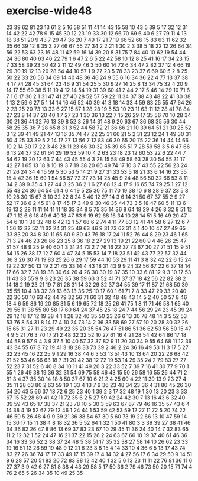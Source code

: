 # exercise-wide48
23
39
62
81
23
13
61
2
5
16
58
51
11
41
14
43
15
58
10
43
5
39
5
17
32
12
31
14
42
22
42
78
9
15
45
30
12
23
19
33
30
12
66
70
69
6
40
6
27
79
11
4
13
18
38
51
20
9
43
7
29
47
36
20
7
49
17
21
7
19
66
52
66
15
83
63
11
62
32
35
66
39
12
8
35
3
27
46
67
55
27
34
2
2
21
1
30
2
3
38
5
18
22
12
26
64
34
56
22
53
63
23
16
48
11
42
59
16
14
39
20
8
31
75
7
84
40
10
62
19
54
44
24
36
80
40
63
46
22
79
1
6
47
2
6
5
22
42
58
10
12
8
25
41
16
17
34
23
15
7
33
58
39
23
50
42
2
11
12
49
46
3
50
60
14
72
6
34
47
2
82
37
12
4
66
19
29
30
19
12
13
20
28
54
44
10
57
1
9
27
23
5
78
33
23
37
6
69
60
5
2
8
25
50
22
33
20
56
34
69
14
40
48
36
46
24
9
55
6
16
34
36
22
4
77
13
37
38
4
17
74
28
45
31
64
23
46
9
31
54
25
5
30
9
27
14
25
8
13
34
75
32
4
20
9
14
17
55
69
38
5
11
19
4
12
14
54
19
31
39
60
41
2
44
2
17
5
46
14
29
10
71
6
7
1
6
17
30
2
1
31
47
41
27
40
28
52
57
59
22
11
34
37
38
43
48
22
41
30
38
1
13
2
59
6
27
5
1
14
14
16
46
52
40
39
41
3
18
14
33
4
59
83
25
55
47
64
26
2
23
25
20
73
13
33
6
27
15
57
1
28
28
19
5
53
10
23
11
63
11
12
28
41
78
84
27
23
8
14
37
20
40
1
7
27
23
1
30
36
13
22
7
15
26
29
17
35
56
70
10
28
34
30
21
36
41
32
76
13
39
8
52
3
26
14
31
48
9
20
63
67
36
68
35
56
30
44
58
25
35
36
7
28
65
8
31
3
52
44
58
72
21
36
66
21
10
39
64
51
21
30
25
52
3
12
39
41
49
21
47
13
16
35
74
47
22
25
31
66
21
5
2
31
23
12
24
1
49
30
31
50
4
25
33
39
5
2
14
17
27
13
56
7
12
83
46
30
65
20
75
22
36
14
44
14
66
10
2
14
30
17
22
3
48
28
11
23
66
30
32
35
39
65
51
7
28
59
58
3
5
6
47
66
6
13
24
37
32
61
64
29
19
53
59
10
4
2
63
23
18
23
12
60
53
22
6
22
44
7
54
62
19
20
12
63
7
44
43
45
55
4
3
28
15
58
49
58
63
28
30
54
55
31
17
42
27
1
65
13
18
8
10
19
3
7
19
38
20
66
49
74
17
10
3
7
43
55
22
56
23
24
21
26
24
34
4
15
59
5
30
53
5
14
21
9
27
31
33
53
5
18
21
33
6
14
16
23
55
15
4
42
36
15
69
1
54
56
57
72
27
73
14
25
45
9
24
48
56
50
32
66
53
8
11
34
2
39
9
35
4
1
27
44
3
25
36
2
1
6
27
68
12
4
17
9
16
65
74
79
25
1
27
12
55
43
24
36
64
54
61
4
6
4
19
5
25
30
75
11
70
19
38
10
6
8
28
9
37
23
5
8
10
28
30
15
67
3
10
32
22
8
24
5
40
12
27
14
3
6
14
31
50
67
37
55
2
9
27
52
17
36
6
2
45
61
8
17
45
17
3
49
9
30
46
35
44
73
3
5
18
47
60
5
11
13
6
19
13
2
28
11
11
14
11
11
18
33
34
8
5
75
35
14
36
8
64
18
29
4
26
8
32
8
51
12
47
1
12
6
6
18
49
6
40
18
47
63
9
19
62
68
16
34
10
28
14
51
5
16
49
20
47
54
6
10
1
36
32
48
6
42
12
1
57
68
6
2
74
4
11
77
83
12
41
44
58
6
27
12
6
7
1
56
12
32
52
11
32
24
31
25
49
63
46
9
31
73
62
31
4
1
40
10
47
27
49
65
33
83
20
34
8
30
11
65
60
9
80
43
76
18
17
24
11
52
76
44
8
29
23
46
1
65
71
3
24
46
23
26
86
23
25
8
36
18
2
27
29
13
19
21
22
60
9
4
46
26
25
47
51
57
48
9
25
9
40
60
1
3
31
24
73
2
7
76
16
22
37
73
67
30
27
71
51
15
9
51
54
15
26
38
17
12
7
60
4
47
24
5
15
53
14
7
18
23
51
42
43
77
22
57
32
44
36
3
26
30
71
19
83
25
26
6
29
17
59
44
10
53
29
11
41
3
8
32
42
22
6
15
24
12
22
37
50
13
19
2
21
45
33
14
4
43
18
31
43
9
9
24
32
56
67
22
6
37
18
14
17
66
32
7
38
19
38
30
64
26
4
26
30
30
19
37
35
10
33
6
81
12
9
3
10
17
53
11
43
33
55
9
9
3
23
26
35
38
59
63
3
52
41
71
37
37
18
42
56
22
82
38
2
14
18
2
19
23
21
19
7
81
28
31
14
32
29
32
37
34
55
39
17
11
87
21
68
50
39
35
55
10
4
38
32
39
13
63
13
36
25
10
17
60
1
61
71
7
8
33
47
29
33
20
40
22
30
50
10
63
42
44
79
32
56
71
60
31
32
48
48
43
14
5
2
40
50
57
8
46
18
4
6
59
86
19
20
85
31
5
6
19
65
72
18
25
26
41
75
1
8
11
71
46
58
1
65
40
29
56
11
38
55
80
58
17
60
64
24
37
45
25
18
24
7
44
56
29
24
23
45
39
24
29
12
18
17
12
19
38
4
1
1
28
32
40
35
50
23
26
6
13
30
78
48
14
3
5
52
53
53
76
8
54
31
8
14
17
4
10
24
73
14
2
36
33
58
69
27
57
10
20
28
30
32
26
15
65
31
27
11
23
29
49
22
35
20
35
54
76
47
51
86
51
36
62
53
56
50
15
47
4
9
5
21
76
3
70
17
21
2
48
32
32
52
10
27
61
16
4
21
28
54
42
64
86
17
18
44
58
9
57
9
4
3
9
37
5
10
40
57
32
37
82
9
11
20
30
34
9
55
64
68
11
12
36
43
34
55
67
3
72
19
41
3
18
28
33
73
39
2
46
2
24
36
16
49
53
11
3
17
5
27
32
23
45
16
22
25
9
1
29
16
38
44
6
3
53
13
51
43
10
13
64
20
22
26
68
42
21
52
53
46
66
63
18
7
31
20
42
38
12
72
19
53
14
29
35
24
2
79
83
27
27
52
23
7
31
52
6
40
8
34
10
11
41
49
20
3
22
33
52
7
39
7
16
41
30
77
9
70
1
55
1
26
49
38
19
36
32
31
54
69
75
58
46
43
15
50
26
58
16
55
26
44
71
2
81
3
4
37
35
30
14
18
8
50
37
67
10
6
21
2
4
25
60
4
22
11
39
13
9
23
27
4
35
11
28
63
80
2
63
59
19
1
33
4
13
7
9
36
23
48
34
23
36
4
31
80
45
26
30
54
20
43
5
66
37
18
72
6
25
23
40
1
39
2
3
17
32
48
19
1
30
13
20
23
3
33
67
15
52
28
69
41
42
11
72
35
6
2
5
27
59
42
24
42
30
7
13
16
43
6
32
40
39
59
43
65
17
38
37
21
23
78
10
5
30
3
59
63
67
87
79
46
16
35
57
43
6
4
14
38
4
19
52
67
79
12
46
1
24
44
1
53
59
42
53
59
12
27
11
72
5
20
74
22
46
50
5
26
48
4
9
9
39
21
36
38
54
67
30
5
60
73
19
22
66
13
10
47
59
14
15
30
17
15
11
38
4
8
18
32
36
5
52
64
1
32
1
50
41
80
3
3
39
39
27
38
41
46
34
36
82
26
47
8
86
13
69
37
83
23
67
10
29
45
11
36
24
40
14
7
32
83
65
11
2
12
32
1
52
24
47
16
21
37
22
15
26
2
24
63
67
66
10
19
37
40
61
46
36
34
16
33
36
52
2
38
37
24
48
5
38
51
17
35
32
38
27
58
14
10
26
62
23
33
19
16
51
13
26
59
19
48
9
12
21
6
23
3
8
15
4
14
33
10
4
36
6
5
13
17
43
74
83
27
26
36
74
17
17
33
49
17
15
39
17
4
14
32
4
27
56
17
6
34
29
50
9
14
51
9
6
28
57
20
51
83
20
72
83
88
12
42
40
1
32
5
6
13
23
11
11
22
76
81
36
11
6
27
37
3
9
42
6
27
81
8
38
4
43
29
58
5
17
50
36
2
79
46
73
50
20
15
71
74
4
76
2
65
5
26
34
35
10
49
25
35
